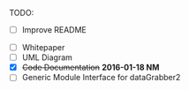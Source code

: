 TODO:
- [ ] Improve README
* [ ] Whitepaper
* [ ] UML Diagram
* [x] ~~Code Documentation~~ **2016-01-18 NM**
* [ ] Generic Module Interface for dataGrabber2
